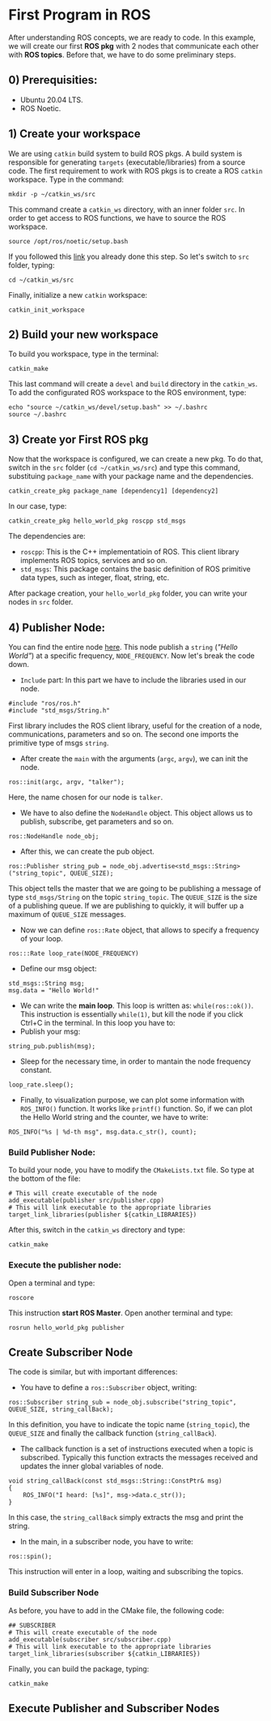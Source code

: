 # First Program in ROS
After understanding ROS concepts, we are ready to code. In this example, we will create our first **ROS pkg** with 2 nodes that communicate each other with **ROS topics**. Before that, we have to do some preliminary steps.

## 0) Prerequisities:
- Ubuntu 20.04 LTS.
- ROS Noetic.

## 1) Create your workspace
We are using `catkin` build system to build ROS pkgs. A build system is responsible for generating `targets` (executable/libraries) from a source code. The first requirement to work with ROS pkgs is to create a ROS `catkin` workspace. Type in the command:
```
mkdir -p ~/catkin_ws/src
```
This command create a `catkin_ws` directory, with an inner folder `src`. In order to get access to ROS functions, we have to source the ROS workspace.

```
source /opt/ros/noetic/setup.bash
```
If you followed this [link](http://wiki.ros.org/noetic/Installation/Ubuntu) you already done this step. So let's switch to  `src` folder, typing:
```
cd ~/catkin_ws/src
```
Finally, initialize a new `catkin` workspace:
```
catkin_init_workspace
```

## 2) Build your new workspace
To build you workspace, type in the terminal:
```
catkin_make
```
This last command will create a `devel` and `build` directory in the `catkin_ws`. To add the configurated ROS workspace to the ROS environment, type:

```
echo "source ~/catkin_ws/devel/setup.bash" >> ~/.bashrc
source ~/.bashrc
```
## 3) Create yor First ROS pkg
Now that the workspace is configured, we can create a new pkg. To do that, switch in the `src` folder (`cd ~/catkin_ws/src`) and type this command, substituing `package_name` with your package name and the dependencies.
```
catkin_create_pkg package_name [dependency1] [dependency2]
```

In our case, type:
```
catkin_create_pkg hello_world_pkg roscpp std_msgs
```
The dependencies are:
- `roscpp`: This is the C++ implementatioin of ROS. This client library implements ROS topics, services and so on.
- `std_msgs`: This package contains the basic definition of ROS primitive data types, such as integer, float, string, etc.

After package creation, your `hello_world_pkg` folder, you can write your nodes in `src` folder.

## 4) Publisher Node:
You can find the entire node [here](hello_world_pkg/src/publisher.cpp). This node publish a `string` (*"Hello World"*) at a specific frequency, `NODE_FREQUENCY`. Now let's break the code down.

- `Include` part: In this part we have to include the libraries used in our node.
 ```
 #include "ros/ros.h"
 #include "std_msgs/String.h"
 ```
First library includes the ROS client library, useful for the creation of a node, communications, parameters and so on. The second one imports the primitive type of msgs `string`. 
- After create the `main` with the arguments (`argc`, `argv`), we can init the node.
```
ros::init(argc, argv, "talker");
```
Here, the name chosen for our node is `talker`. 
- We have to also define the `NodeHandle` object. This object allows us to publish, subscribe, get parameters and so on.
```
ros::NodeHandle node_obj;
```
- After this, we can create the pub object. 
```
ros::Publisher string_pub = node_obj.advertise<std_msgs::String>("string_topic", QUEUE_SIZE);
```
This object tells the master that we are going to be publishing a message of type `std_msgs/String` on the topic `string_topic`. The `QUEUE_SIZE` is the size of a publishing queue. If we are publishing to quickly, it will buffer up a maximum of `QUEUE_SIZE` messages.
- Now we can define `ros::Rate` object, that allows to specify a frequency of your loop.
```
ros:::Rate loop_rate(NODE_FREQUENCY)
```
- Define our msg object:
```
std_msgs::String msg;
msg.data = "Hello World!"
```
- We can write the **main loop**. This loop is written as: `while(ros::ok())`. This instruction is essentially `while(1)`, but kill the node if you click Ctrl+C in the terminal. In this loop you have to:
- Publish your msg:
```
string_pub.publish(msg);
```
- Sleep for the necessary time, in order to mantain the node frequency constant.
```
loop_rate.sleep();
```
- Finally, to visualization purpose, we can plot some information with `ROS_INFO()` function. It works like `printf()` function. So, if we can plot the Hello World string and the counter, we have to write:
```
ROS_INFO("%s | %d-th msg", msg.data.c_str(), count);
```

### Build Publisher Node:
To build your node, you have to modify the `CMakeLists.txt` file. So type at the bottom of the file:
```
# This will create executable of the node
add_executable(publisher src/publisher.cpp)
# This will link executable to the appropriate libraries
target_link_libraries(publisher ${catkin_LIBRARIES})
```
After this, switch in the `catkin_ws` directory and type:
```
catkin_make
```

### Execute the publisher node:
Open a terminal and type:
```
roscore
```
This instruction **start ROS Master**. Open another terminal and type:
```
rosrun hello_world_pkg publisher
```

## Create Subscriber Node
The code is similar, but with important differences:
- You have to define a `ros::Subscriber` object, writing:
```
ros::Subscriber string_sub = node_obj.subscribe("string_topic", QUEUE_SIZE, string_callBack);
```
In this definition, you have to indicate the topic name (`string_topic`), the `QUEUE_SIZE` and finally the callback function (`string_callBack`). 
- The callback function is a set of instructions executed when a topic is subscribed. Typically this function extracts the messages received and updates the inner global variables of node.
```
void string_callBack(const std_msgs::String::ConstPtr& msg)
{
    ROS_INFO("I heard: [%s]", msg->data.c_str());
}
```
In this case, the `string_callBack` simply extracts the msg and print the string.

- In the main, in a subscriber node, you have to write:
```
ros::spin();
```
This instruction will enter in a loop, waiting and subscribing the topics.

### Build Subscriber Node
As before, you have to add in the CMake file, the following code:
```
## SUBSCRIBER
# This will create executable of the node
add_executable(subscriber src/subscriber.cpp)
# This will link executable to the appropriate libraries
target_link_libraries(subscriber ${catkin_LIBRARIES})
```
Finally, you can build the package, typing:
```
catkin_make
```

## Execute Publisher and Subscriber Nodes
